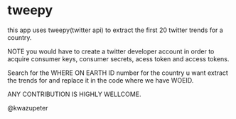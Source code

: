 # tweepy
this app uses tweepy(twitter api) to extract the first 20 twitter trends for a country.

NOTE you would have to create a twitter developer account in order to acquire  consumer keys, consumer secrets, acess token and access tokens.

Search for the WHERE ON EARTH ID number for the country u want extract the trends for and replace it in the code where we have WOEID.


ANY CONTRIBUTION IS HIGHLY WELLCOME.

@kwazupeter

